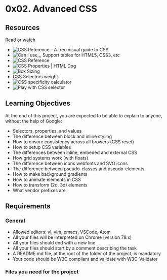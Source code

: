 # 0x02. Advanced CSS
## Resources
Read or watch

* ![CSS Reference - A free visual guide to CSS](https://cssreference.io/)
* ![Can I use,,, Support tables for HTML5, CSS3, etc](https://caniuse.com/)
* ![CSS Reference](http://ref.openweb.io/CSS/)
* ![CSS Properties | HTML Dog](https://htmldog.com/references/css/properties/)
* ![Box Sizing](https://css-tricks.com/box-sizing/)
* CSS Selectors weight
* ![CSS specificity calculator](https://www.codecaptain.io/tools/css-specificity-calculator)
* ![Play with CSS selector](https://frontend30.com/css-selectors-cheatsheet/)

## Learning Objectives
At the end of this project, you are expected to be able to explain to anyone, without the help of Google:

* Selectors, properties, and values
* The difference between block and inline styling
* How to ensure consistency across all browers (CSS reset)
* How to setup CSS variables
* The differences between inline, embeded and external CSS
* How grid systems work (with floats)
* The difference between icons webfonts and SVG icons
* The difference between pseudo-classes and pseudo-elements
* How to make background gradients
* How to animate elements in CSS
* How to transform (2d, 3d) elements
* What vendor prefixes are

## Requirements
### General

* Allowed editors: vi, vim, emacs, VSCode, Atom
* All your files will be interpreted on Chrome (version 78.x)
* All your files should end with a new line
* All your files should start by a comment describing the task
* A README.md file, at the root of the folder of the project, is mandatory
* Your code should be W3C compliant and validate with W3C-Validator

### Files you need for the project